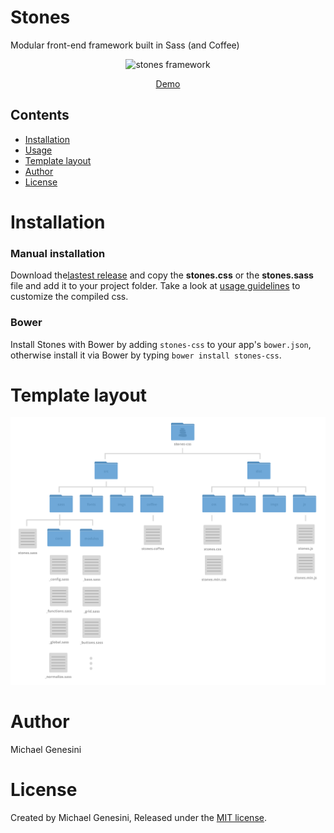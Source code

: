 Stones
======

Modular front-end framework built in Sass (and Coffee)

<p align="center">
  <img src="https://copy.com/H717QhjtU7PhmYNt" alt="stones framework"/>
</p>
<p align="center">
  <a href="http://michaelgenesini.github.io/stones">Demo</a>
</p>

## Contents

- [Installation](#installation)
- [Usage](#usage)
- [Template layout](#template-layout)
- [Author](#author)
- [License](#license)

# Installation

### Manual installation

Download the[lastest release](https://github.com/michaelgenesini/Stones-framework/releases/latest) and copy the **stones.css** or the **stones.sass** file and add it to your project folder. Take a look at [usage guidelines](#usage) to customize the compiled css.

### Bower
Install Stones with Bower by adding `stones-css` to your app's `bower.json`, otherwise install it via Bower by typing `bower install stones-css`.

# Template layout
![stones-framework-template](docs/assets/imgs/stones-template.png)

# Author
Michael Genesini

# License
Created by Michael Genesini, Released under the [MIT license](LICENSE.md).
